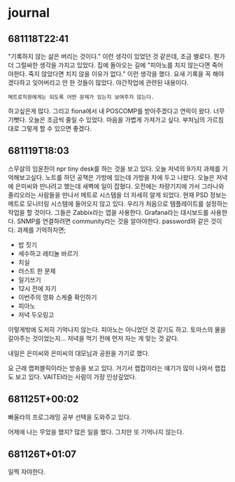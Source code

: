 # journal

## 681118T22:41

"기록하지 않는 삶은 버리는 것이다." 이런 생각이 있었던 것 같은데, 조금 별로다. 뭔가 더 그럴싸한 생각을 가지고 있었다.
집에 돌아오는 길에 "피아노를 치지 않는다면 죽어야한다. 죽지 않았다면 치지 않을 이유가 없다." 이런 생각을 했다.
요새 기록을 꼭 해야겠다하고 잊어버리고 안 한 것들이 많았다.
야간작업에 관련된 내용이다.

`메트로직원에게는 되도록 어떤 문제가 있는지 보여주지 않는다.`

하고싶은게 많다. 그리고 fiona에서 내 POSCOMP를 받아주겠다고 연락이 왔다. 너무 기뻣다.
오늘은 조금씩 줄일 수 있었다. 마음을 가볍게 가져가고 싶다. 부처님의 가르침대로 그렇게 할 수 있으면 좋겠다.

## 681119T18:03

스무살의 임윤찬이 npr tiny desk를 하는 것을 보고 있다.
오늘 저녁의 9가지 과제를 기억해보고싶다.
노트를 하던 공책은 가방에 있는데 가방을 차에 두고 나왔다.
오늘은 저녁에 은미씨와 만나려고 했는데 새벽에 일이 잡혔다.
오전에는 차량기지에 가서 그라나와 줄리오라는 사람들을 만나서 메트로 시스템을 더 자세히 알게 되었다.
현재 PSD 정보는 메트로 모니터링 시스템에 들어오지 않고 있다. 우리가 처음으로 템플레이트를 설정하는 작업을 할 것이다.
그들은 Zabbix라는 앱을 사용한다. Grafana라는 대시보드를 사용한다.
SNMP를 연결하려면 community라는 것을 알아야한다. password와 같은 것이다.
과제를 기억하자면;

- 밥 짓기
- 세수하고 레티놀 바르기
- 치실
- 러스트 한 문제
- 일기쓰기
- 12시 전에 자기
- 이번주의 영화 스케줄 확인하기
- 피아노
- 저녁 두오링고

이렇게밖에 도저히 기억나지 않는다.
피아노는 아니었던 것 같기도 하고.
토마스의 물을 갈아주는 것이었는지...
저녁을 먹기 전에 먼저 자는 게 맞는 것 같다.

내일은 은미씨와 은미씨의 대모님과 공원을 가기로 했다.

요 근래 랩퍼블릭이라는 방송을 보고 있다. 거기서 랩컵이라는 얘기가 많이 나와서 랩컵도 보고 있다. VAITEI라는 사람이 가장 인상깊었다.

## 681125T+00:02

빠울라의 프로그래밍 공부 선택을 도와주고 있다.

어제에 나는 무었을 했지?
많은 일을 했다. 그치만 또 기억나지 않는다.

## 681126T+01:07

일찍 자야한다.
